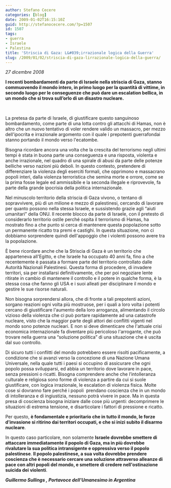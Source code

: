 ```yaml
---
author: Stefano Cecere
categories: [blog]
date: 2009-01-02T16:15:10Z
guid: http://stefanocecere.com/?p=1507
id: 1507
tags:
- guerra
- Israele
- Palestina
title: 'Striscia di Gaza: L&#039;irrazionale logica della Guerra'
slug: /2009/01/02/striscia-di-gaza-lirrazionale-logica-della-guerra/
---
```


_27 dicembre 2008_

_<span style="font-style: normal"><strong>I recenti bombardamenti da parte di Israele nella striscia di Gaza, stanno commuovendo il mondo intero, in primo luogo per la quantità di vittime, in secondo luogo per le conseguenze che può dare un escalation bellica, in un mondo che si trova sull’orlo di un disastro nucleare.</strong></span>_

 

<span>La pretesa da parte di Israele, di giustificare questo sanguinoso bombardamento, come parte di una lotta contro gli attacchi di Hamas, non è altro che un nuovo tentativo di voler rendere valido un massacro, per mezzo dell'ipocrita e irrazionale argomento con il quale i prepotenti guerrafondai stanno portando il mondo verso l'ecatombe.</span>

<span>Bisogna ricordare ancora una volta che la crescita del terrorismo negli ultimi tempi è stata in buona parte una conseguenza e una risposta, violenta e anche irrazionale, nel quadro di una spirale di abusi da parte delle potenze belliche verso nazioni più deboli. In questo contesto, pretendere di differenziare la violenza degli eserciti formali, che opprimono e massacrano popoli interi, dalla violenza terroristica che semina morte e orrore, come se la prima fosse legale ed ammissibile e la seconda illegale e riprovevole, fa parte della grande ipocrisia della politica internazionale.</span>

<span>Nel minuscolo territorio della striscia di Gaza vivono, o tentano di sopravvivere, più di un milione e mezzo di palestinesi, cercando di lavorare per quanto possono nella stessa Israele, e sussistendo grazie agli “aiuti umanitari” della ONU. Il recente blocco da parte di Israele, con il pretesto di considerarlo territorio ostile perché ospita il terrorismo di Hamas, ha mostrato fino a che punto si cerca di mantenere questa popolazione sotto un permanente ricatto tra premi e castighi. In questa situazione, non ci dobbiamo sorprendere quindi dell'appoggio che i violenti possono avere tra la popolazione. </span>

<span>È bene ricordare anche che la Striscia di Gaza è un territorio che apparteneva all'Egitto, e che Israele ha occupato 40 anni fa, fino a che recentemente è passata a formare parte del territorio controllato dalle Autorità Nazionali Palestinesi. Questa forma di procedere, di invadere territori, sia per installarsi definitivamente, che per poi negoziare lente ritirate in cambio di mantenere il controllo e il potere in qualche forma, è la stessa cosa che fanno gli USA e i suoi alleati per disciplinare il mondo e gestire le sue risorse naturali.</span>

<span>Non bisogna sorprendersi allora, che di fronte a tali prepotenti azioni, sorgano reazioni ogni volta più mostruose, per i quali a loro volta i potenti cercano di giustificare l'aumento della loro arroganza, alimentando il circolo vizioso della violenza che ci può portare rapidamente ad una catastrofe nucleare, visto che la maggior parte degli attori dei conflitti vigenti nel mondo sono potenze nucleari. E non si deve dimenticare che l'attuale crisi economica internazionale fa diventare più pericoloso l'arrogante, che può trovare nella guerra una “soluzione politica” di una situazione che è uscita dal suo controllo.</span>

<span>Di sicuro tutti i conflitti del mondo potrebbero essere risolti pacificamente, a condizione che si avanzi verso la concezione di una Nazione Umana Universale, nella quale tutti i paesi si occupino di assicurare che ogni popolo possa svilupparsi, ed abbia un territorio dove lavorare in pace, senza pressioni o ricatti. Bisogna comprendere anche che l’intolleranza culturale e religiosa sono forme di violenza a partire da cui si suole giustificare, con logica irrazionale, le escalation di violenza fisica. Molte cose si dovranno fare perché i popoli  prendano coscienza che in un mondo di intolleranza e di ingiustizia, nessuno potrà vivere in pace. Ma in questa presa di coscienza bisogna iniziare dalle cose più urgenti: decomprimere le situazioni di estrema tensione, e disarticolare i fattori di pressione e ricatto.</span>

<span>Per questo, <strong>è fondamentale e prioritario che in tutto il mondo, le forze d’invasione si ritirino dai territori occupati, e che si inizi subito il disarmo nucleare</strong>.</span>

<span>In questo caso particolare, non solamente <strong>Israele dovrebbe smettere di attaccare immediatamente il popolo di Gaza, ma in più dovrebbe rivalutare la sua politica intransigente e oppressiva verso il popolo palestinese</strong>. <strong>Il popolo palestinese, a sua volta dovrebbe prendere coscienza che è necessario cercare una soluzione attraverso alleanze di pace con altri popoli del mondo, e smettere di credere nell'ostinazione suicida dei violenti</strong>.<br /> <em></em></span>

**_Guillermo Sullings , Portavoce dell'Umanesimo in Argentina_**